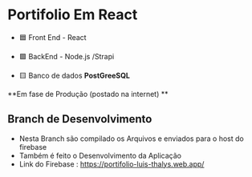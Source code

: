 # Portifolio Em React
 - 🟦 Front End - React
 
 - 🟪 BackEnd - Node.js /Strapi
 
 - 🟨 Banco de dados **PostGreeSQL**
 
 **Em fase de Produção (postado na internet) ** 

## Branch de Desenvolvimento
- Nesta Branch são compilado os Arquivos e enviados para o host do firebase
- Também é feito o Desenvolvimento da Aplicação
- Link do Firebase : https://portifolio-luis-thalys.web.app/

